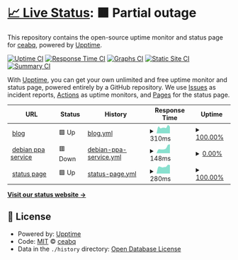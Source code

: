 # [📈 Live Status](https://demo.upptime.js.org): <!--live status--> **🟧 Partial outage**

This repository contains the open-source uptime monitor and status page for [ceabq](https://demo.upptime.js.org), powered by [Upptime](https://github.com/upptime/upptime).

[![Uptime CI](https://github.com/ceabq/upptime-cea/workflows/Uptime%20CI/badge.svg)](https://github.com/ceabq/upptime-cea/actions?query=workflow%3A%22Uptime+CI%22)
[![Response Time CI](https://github.com/ceabq/upptime-cea/workflows/Response%20Time%20CI/badge.svg)](https://github.com/ceabq/upptime-cea/actions?query=workflow%3A%22Response+Time+CI%22)
[![Graphs CI](https://github.com/ceabq/upptime-cea/workflows/Graphs%20CI/badge.svg)](https://github.com/ceabq/upptime-cea/actions?query=workflow%3A%22Graphs+CI%22)
[![Static Site CI](https://github.com/ceabq/upptime-cea/workflows/Static%20Site%20CI/badge.svg)](https://github.com/ceabq/upptime-cea/actions?query=workflow%3A%22Static+Site+CI%22)
[![Summary CI](https://github.com/ceabq/upptime-cea/workflows/Summary%20CI/badge.svg)](https://github.com/ceabq/upptime-cea/actions?query=workflow%3A%22Summary+CI%22)

With [Upptime](https://upptime.js.org), you can get your own unlimited and free uptime monitor and status page, powered entirely by a GitHub repository. We use [Issues](https://github.com/ceabq/upptime-cea/issues) as incident reports, [Actions](https://github.com/ceabq/upptime-cea/actions) as uptime monitors, and [Pages](https://demo.upptime.js.org) for the status page.

<!--start: status pages-->
<!-- This summary is generated by Upptime (https://github.com/upptime/upptime) -->
<!-- Do not edit this manually, your changes will be overwritten -->
<!-- prettier-ignore -->
| URL | Status | History | Response Time | Uptime |
| --- | ------ | ------- | ------------- | ------ |
| <img alt="" src="https://icons.duckduckgo.com/ip3/ceabq.top.ico" height="13"> [blog](https://ceabq.top) | 🟩 Up | [blog.yml](https://github.com/ceabq/upptime-cea/commits/HEAD/history/blog.yml) | <details><summary><img alt="Response time graph" src="./graphs/blog/response-time-week.png" height="20"> 310ms</summary><br><a href="https://status.ceabq.top/history/blog"><img alt="Response time 302" src="https://img.shields.io/endpoint?url=https%3A%2F%2Fraw.githubusercontent.com%2Fceabq%2Fupptime-cea%2FHEAD%2Fapi%2Fblog%2Fresponse-time.json"></a><br><a href="https://status.ceabq.top/history/blog"><img alt="24-hour response time 327" src="https://img.shields.io/endpoint?url=https%3A%2F%2Fraw.githubusercontent.com%2Fceabq%2Fupptime-cea%2FHEAD%2Fapi%2Fblog%2Fresponse-time-day.json"></a><br><a href="https://status.ceabq.top/history/blog"><img alt="7-day response time 310" src="https://img.shields.io/endpoint?url=https%3A%2F%2Fraw.githubusercontent.com%2Fceabq%2Fupptime-cea%2FHEAD%2Fapi%2Fblog%2Fresponse-time-week.json"></a><br><a href="https://status.ceabq.top/history/blog"><img alt="30-day response time 287" src="https://img.shields.io/endpoint?url=https%3A%2F%2Fraw.githubusercontent.com%2Fceabq%2Fupptime-cea%2FHEAD%2Fapi%2Fblog%2Fresponse-time-month.json"></a><br><a href="https://status.ceabq.top/history/blog"><img alt="1-year response time 302" src="https://img.shields.io/endpoint?url=https%3A%2F%2Fraw.githubusercontent.com%2Fceabq%2Fupptime-cea%2FHEAD%2Fapi%2Fblog%2Fresponse-time-year.json"></a></details> | <details><summary><a href="https://status.ceabq.top/history/blog">100.00%</a></summary><a href="https://status.ceabq.top/history/blog"><img alt="All-time uptime 100.00%" src="https://img.shields.io/endpoint?url=https%3A%2F%2Fraw.githubusercontent.com%2Fceabq%2Fupptime-cea%2FHEAD%2Fapi%2Fblog%2Fuptime.json"></a><br><a href="https://status.ceabq.top/history/blog"><img alt="24-hour uptime 100.00%" src="https://img.shields.io/endpoint?url=https%3A%2F%2Fraw.githubusercontent.com%2Fceabq%2Fupptime-cea%2FHEAD%2Fapi%2Fblog%2Fuptime-day.json"></a><br><a href="https://status.ceabq.top/history/blog"><img alt="7-day uptime 100.00%" src="https://img.shields.io/endpoint?url=https%3A%2F%2Fraw.githubusercontent.com%2Fceabq%2Fupptime-cea%2FHEAD%2Fapi%2Fblog%2Fuptime-week.json"></a><br><a href="https://status.ceabq.top/history/blog"><img alt="30-day uptime 100.00%" src="https://img.shields.io/endpoint?url=https%3A%2F%2Fraw.githubusercontent.com%2Fceabq%2Fupptime-cea%2FHEAD%2Fapi%2Fblog%2Fuptime-month.json"></a><br><a href="https://status.ceabq.top/history/blog"><img alt="1-year uptime 100.00%" src="https://img.shields.io/endpoint?url=https%3A%2F%2Fraw.githubusercontent.com%2Fceabq%2Fupptime-cea%2FHEAD%2Fapi%2Fblog%2Fuptime-year.json"></a></details>
| <img alt="" src="https://icons.duckduckgo.com/ip3/debianppa.ceabq.com.ico" height="13"> [debian ppa service](https://debianppa.ceabq.com) | 🟥 Down | [debian-ppa-service.yml](https://github.com/ceabq/upptime-cea/commits/HEAD/history/debian-ppa-service.yml) | <details><summary><img alt="Response time graph" src="./graphs/debian-ppa-service/response-time-week.png" height="20"> 148ms</summary><br><a href="https://status.ceabq.top/history/debian-ppa-service"><img alt="Response time 215" src="https://img.shields.io/endpoint?url=https%3A%2F%2Fraw.githubusercontent.com%2Fceabq%2Fupptime-cea%2FHEAD%2Fapi%2Fdebian-ppa-service%2Fresponse-time.json"></a><br><a href="https://status.ceabq.top/history/debian-ppa-service"><img alt="24-hour response time 247" src="https://img.shields.io/endpoint?url=https%3A%2F%2Fraw.githubusercontent.com%2Fceabq%2Fupptime-cea%2FHEAD%2Fapi%2Fdebian-ppa-service%2Fresponse-time-day.json"></a><br><a href="https://status.ceabq.top/history/debian-ppa-service"><img alt="7-day response time 148" src="https://img.shields.io/endpoint?url=https%3A%2F%2Fraw.githubusercontent.com%2Fceabq%2Fupptime-cea%2FHEAD%2Fapi%2Fdebian-ppa-service%2Fresponse-time-week.json"></a><br><a href="https://status.ceabq.top/history/debian-ppa-service"><img alt="30-day response time 212" src="https://img.shields.io/endpoint?url=https%3A%2F%2Fraw.githubusercontent.com%2Fceabq%2Fupptime-cea%2FHEAD%2Fapi%2Fdebian-ppa-service%2Fresponse-time-month.json"></a><br><a href="https://status.ceabq.top/history/debian-ppa-service"><img alt="1-year response time 215" src="https://img.shields.io/endpoint?url=https%3A%2F%2Fraw.githubusercontent.com%2Fceabq%2Fupptime-cea%2FHEAD%2Fapi%2Fdebian-ppa-service%2Fresponse-time-year.json"></a></details> | <details><summary><a href="https://status.ceabq.top/history/debian-ppa-service">0.00%</a></summary><a href="https://status.ceabq.top/history/debian-ppa-service"><img alt="All-time uptime 48.65%" src="https://img.shields.io/endpoint?url=https%3A%2F%2Fraw.githubusercontent.com%2Fceabq%2Fupptime-cea%2FHEAD%2Fapi%2Fdebian-ppa-service%2Fuptime.json"></a><br><a href="https://status.ceabq.top/history/debian-ppa-service"><img alt="24-hour uptime 0.00%" src="https://img.shields.io/endpoint?url=https%3A%2F%2Fraw.githubusercontent.com%2Fceabq%2Fupptime-cea%2FHEAD%2Fapi%2Fdebian-ppa-service%2Fuptime-day.json"></a><br><a href="https://status.ceabq.top/history/debian-ppa-service"><img alt="7-day uptime 0.00%" src="https://img.shields.io/endpoint?url=https%3A%2F%2Fraw.githubusercontent.com%2Fceabq%2Fupptime-cea%2FHEAD%2Fapi%2Fdebian-ppa-service%2Fuptime-week.json"></a><br><a href="https://status.ceabq.top/history/debian-ppa-service"><img alt="30-day uptime 0.00%" src="https://img.shields.io/endpoint?url=https%3A%2F%2Fraw.githubusercontent.com%2Fceabq%2Fupptime-cea%2FHEAD%2Fapi%2Fdebian-ppa-service%2Fuptime-month.json"></a><br><a href="https://status.ceabq.top/history/debian-ppa-service"><img alt="1-year uptime 48.51%" src="https://img.shields.io/endpoint?url=https%3A%2F%2Fraw.githubusercontent.com%2Fceabq%2Fupptime-cea%2FHEAD%2Fapi%2Fdebian-ppa-service%2Fuptime-year.json"></a></details>
| <img alt="" src="https://icons.duckduckgo.com/ip3/status.ceabq.top.ico" height="13"> [status page](https://status.ceabq.top) | 🟩 Up | [status-page.yml](https://github.com/ceabq/upptime-cea/commits/HEAD/history/status-page.yml) | <details><summary><img alt="Response time graph" src="./graphs/status-page/response-time-week.png" height="20"> 280ms</summary><br><a href="https://status.ceabq.top/history/status-page"><img alt="Response time 316" src="https://img.shields.io/endpoint?url=https%3A%2F%2Fraw.githubusercontent.com%2Fceabq%2Fupptime-cea%2FHEAD%2Fapi%2Fstatus-page%2Fresponse-time.json"></a><br><a href="https://status.ceabq.top/history/status-page"><img alt="24-hour response time 332" src="https://img.shields.io/endpoint?url=https%3A%2F%2Fraw.githubusercontent.com%2Fceabq%2Fupptime-cea%2FHEAD%2Fapi%2Fstatus-page%2Fresponse-time-day.json"></a><br><a href="https://status.ceabq.top/history/status-page"><img alt="7-day response time 280" src="https://img.shields.io/endpoint?url=https%3A%2F%2Fraw.githubusercontent.com%2Fceabq%2Fupptime-cea%2FHEAD%2Fapi%2Fstatus-page%2Fresponse-time-week.json"></a><br><a href="https://status.ceabq.top/history/status-page"><img alt="30-day response time 322" src="https://img.shields.io/endpoint?url=https%3A%2F%2Fraw.githubusercontent.com%2Fceabq%2Fupptime-cea%2FHEAD%2Fapi%2Fstatus-page%2Fresponse-time-month.json"></a><br><a href="https://status.ceabq.top/history/status-page"><img alt="1-year response time 316" src="https://img.shields.io/endpoint?url=https%3A%2F%2Fraw.githubusercontent.com%2Fceabq%2Fupptime-cea%2FHEAD%2Fapi%2Fstatus-page%2Fresponse-time-year.json"></a></details> | <details><summary><a href="https://status.ceabq.top/history/status-page">100.00%</a></summary><a href="https://status.ceabq.top/history/status-page"><img alt="All-time uptime 100.00%" src="https://img.shields.io/endpoint?url=https%3A%2F%2Fraw.githubusercontent.com%2Fceabq%2Fupptime-cea%2FHEAD%2Fapi%2Fstatus-page%2Fuptime.json"></a><br><a href="https://status.ceabq.top/history/status-page"><img alt="24-hour uptime 100.00%" src="https://img.shields.io/endpoint?url=https%3A%2F%2Fraw.githubusercontent.com%2Fceabq%2Fupptime-cea%2FHEAD%2Fapi%2Fstatus-page%2Fuptime-day.json"></a><br><a href="https://status.ceabq.top/history/status-page"><img alt="7-day uptime 100.00%" src="https://img.shields.io/endpoint?url=https%3A%2F%2Fraw.githubusercontent.com%2Fceabq%2Fupptime-cea%2FHEAD%2Fapi%2Fstatus-page%2Fuptime-week.json"></a><br><a href="https://status.ceabq.top/history/status-page"><img alt="30-day uptime 100.00%" src="https://img.shields.io/endpoint?url=https%3A%2F%2Fraw.githubusercontent.com%2Fceabq%2Fupptime-cea%2FHEAD%2Fapi%2Fstatus-page%2Fuptime-month.json"></a><br><a href="https://status.ceabq.top/history/status-page"><img alt="1-year uptime 100.00%" src="https://img.shields.io/endpoint?url=https%3A%2F%2Fraw.githubusercontent.com%2Fceabq%2Fupptime-cea%2FHEAD%2Fapi%2Fstatus-page%2Fuptime-year.json"></a></details>

<!--end: status pages-->

[**Visit our status website →**](https://demo.upptime.js.org)

## 📄 License

- Powered by: [Upptime](https://github.com/upptime/upptime)
- Code: [MIT](./LICENSE) © [ceabq](https://demo.upptime.js.org)
- Data in the `./history` directory: [Open Database License](https://opendatacommons.org/licenses/odbl/1-0/)
